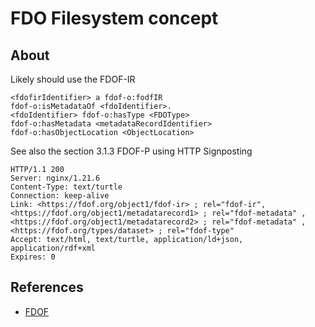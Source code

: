 # FDO Filesystem concept

## About

Likely should use the FDOF-IR


```turtle
<fdofirIdentifier> a fdof-o:fodfIR
fdof-o:isMetadataOf <fdoIdentifier>.
<fdoIdentifier> fdof-o:hasType <FDOType>
fdof-o:hasMetadata <metadataRecordIdentifier>
fdof-o:hasObjectLocation <ObjectLocation>
```

See also the section 3.1.3 FDOF-P using HTTP Signposting

```
HTTP/1.1 200
Server: nginx/1.21.6
Content-Type: text/turtle
Connection: keep-alive
Link: <https://fdof.org/object1/fdof-ir> ; rel="fdof-ir",
<https://fdof.org/object1/metadatarecord1> ; rel="fdof-metadata" ,
<https://fdof.org/object1/metadatarecord2> ; rel="fdof-metadata" ,
<https://fdof.org/types/dataset> ; rel="fdof-type"
Accept: text/html, text/turtle, application/ld+json, application/rdf+xml
Expires: 0
```


## References

* [FDOF](https://fairdigitalobjectframework.org/)

